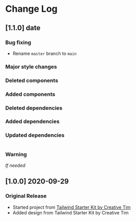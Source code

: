# Change Log

## [1.1.0] date
### Bug fixing
- Rename `master` branch to `main`
### Major style changes

### Deleted components

### Added components

### Deleted dependencies

### Added dependencies

### Updated dependencies
```

```
### Warning
_If needed_

## [1.0.0] 2020-09-29
### Original Release
- Started project from [Tailwind Starter Kit by Creative Tim](https://www.creative-tim.com/learning-lab/tailwind-starter-kit/presentation?ref=nnjs-changelog)
- Added design from Tailwind Starter Kit by Creative Tim
